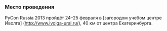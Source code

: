 ### Место проведения

PyCon Russia 2013 пройдёт 24&ndash;25 февраля в [загородом учебом центре Иволга] (http://www.ivolga-ural.ru/), 40 км от центра Екатеринбурга.

